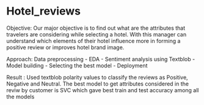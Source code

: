 # Hotel_reviews
Objective: Our major objective is to find out what are the attributes that travelers are considering while selecting a hotel. With this manager can understand which elements of their hotel influence more in forming a positive review or improves hotel brand image.

Approach: Data preprocessing - EDA - Sentiment analysis using Textblob - Model building - Selecting the best model - Deployment

Result : Used textblob polarity values to classify the reviews as Positive, Negative and Neutral. The best model to get attributes considered in the reviw by customer is SVC which gave best train and test accuracy among all the models
